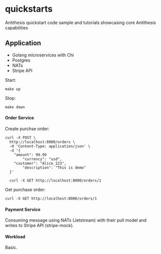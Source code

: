 # quickstarts

Antithesis quickstart code sample and tutorials showcasing core Antithesis capabilities

## Application 

- Golang microservices with Chi
- Postgres 
- NATs
- Stripe API

Start: 

```console
make up
```
Stop: 

```consle
make down 
```

#### Order Service 

Create purchse order: 

```console 
curl -X POST \
  http://localhost:8000/orders \
  -H 'Content-Type: application/json' \
  -d '{
    "amount": 99.99
		"currency": "usd",
    "customer": "Alice_123",
		"description": "This is demo"
  }'

  curl -X GET http://localhost:8000/orders/1
```

Get purchase order: 

```console 
curl -X GET http://localhost:8000/orders/1
```

#### Payment Service 

Consuming message using NATs (Jetstream) with their pull model and writes to Stripe API (stripe-mock).

#### Workload 

Basic.
